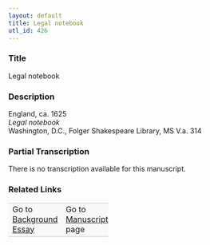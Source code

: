 ```yaml
---  
layout: default  
title: Legal notebook  
utl_id: 426
---
```


### Title

Legal notebook

### Description

<p>England, ca. 1625<br /><em>Legal notebook</em><br />
Washington, D.C., Folger Shakespeare Library, MS V.a. 314</p>

### Partial Transcription

There is no transcription available for this manuscript.

### Related Links

<table border="0.5" cellpadding="1" cellspacing="1" style="width: 200px; background-color:#F8F8F8;">
    <tbody style="border-color:#ccc">
        <tr style="border-color:#ccc">
            <td>Go to <a href="https://french.newberry.t-pen.org/essay/426" target="_blank">Background Essay</a></td>
            <td>Go to <a href="https://french.newberry.t-pen.org/www/record.html?id=426" target="_blank">Manuscript</a> page</td>
        </tr>
    </tbody>
</table>
